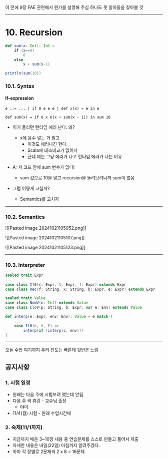 이 전에 9장 FAE 관련해서 뭔가를 설명해 주심
하나도 못 알아들음
찾아볼 것

---
# 10. Recursion

```Scala
def sum(x: Int): Int = 
	if (x==0)
		0
	else
		x + sum(x-1)

println(sum(10))
```

### 10.1. Syntax
#### If-expression
`e ::= ... | if 0 e e e | def x(x) = e in e`

`def sum(x) = if 0 x 0(x + sum(x - 1)) in sum 10`
- 이거 돌리면 런타임 에러 난다. 왜?
	- x에 음수 넣는 거 말고
		- 이것도 에러나긴 한다.
		- Scala에 대소비교가 없어서
		- 근데 얘는 그냥 에러가 나고 런타임 에러가 나는 이유

- A: 저 코드 안에 sum 변수가 없다!
	- sum 값으로 10을 넣고 recursion을 돌려보려니까 sum이 없음

- 그럼 어떻게 고칠까?
	- Semantics를 고치자

---
### 10.2. Semantics

![[Pasted image 20241021105052.png]]

![[Pasted image 20241021105107.png]]

![[Pasted image 20241021105123.png]]

---
### 10.3. Interpreter
```Scala
sealed trait Expr
...
case class If0(c: Expr, t: Expr, f: Expr) extends Expr
case class Rec(f: String, x: String, b: Expr, e: Expr) extends Expr

sealed trait Value
case class NumV(n: Int) extends Value
case class CloV(p: String, b: Expr, var e: Env) extends Value

def interp(e: Expr, env: Env): Value = e match {
	...
	case If0(c, t, f) =>
		interp(if (interp(c, env)))
}
```

---
오늘 수업 여기까지
우리 진도는 빠른데 뒷반은 느림

## 공지사항
### 1. 시험 일정
- 원래는 다음 주에 시험보려 했는데 안됨
- 다음 주 싹 휴강 - 교수님 출장
	- 야미
- 11/4(월) 시험 - 원래 수업시간에

### 2. 숙제(11/1까지)
- 지금까지 배운 3~10장 내용 중 연습문제를 스스로 만들고 풀어서 제출
- 자세한 내용은 내일(22일) 아침까지 알려주겠다.
- 아마 각 장별로 2문제씩 2 x 8 = 16문제